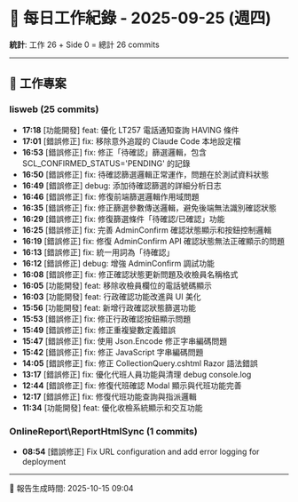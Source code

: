 # 📅 每日工作紀錄 - 2025-09-25 (週四)

**統計**: 工作 26 + Side 0 = 總計 26 commits

---

## 💼 工作專案

### lisweb (25 commits)

- **17:18** [功能開發] feat: 優化 LT257 電話通知查詢 HAVING 條件
- **17:01** [錯誤修正] fix: 移除意外追蹤的 Claude Code 本地設定檔
- **16:53** [錯誤修正] fix: 修正「待確認」篩選邏輯，包含 SCL_CONFIRMED_STATUS='PENDING' 的記錄
- **16:50** [錯誤修正] fix: 待確認篩選邏輯正常運作，問題在於測試資料狀態
- **16:49** [錯誤修正] debug: 添加待確認篩選的詳細分析日志
- **16:46** [錯誤修正] fix: 修復前端篩選邏輯作用域問題
- **16:35** [錯誤修正] fix: 修正篩選參數傳送邏輯，避免後端無法識別確認狀態
- **16:29** [錯誤修正] fix: 修復篩選條件「待確認/已確認」功能
- **16:25** [錯誤修正] fix: 完善 AdminConfirm 確認狀態顯示和按鈕控制邏輯
- **16:19** [錯誤修正] fix: 修復 AdminConfirm API 確認狀態無法正確顯示的問題
- **16:13** [錯誤修正] fix: 統一用詞為「待確認」
- **16:12** [錯誤修正] debug: 增強 AdminConfirm 調試功能
- **16:08** [錯誤修正] fix: 修正確認狀態更新問題及收檢員名稱格式
- **16:05** [功能開發] feat: 移除收檢員欄位的電話號碼顯示
- **16:03** [功能開發] feat: 行政確認功能改進與 UI 美化
- **15:56** [功能開發] feat: 新增行政確認狀態篩選功能
- **15:53** [錯誤修正] fix: 修正行政確認按鈕顯示問題
- **15:49** [錯誤修正] fix: 修正重複變數定義錯誤
- **15:47** [錯誤修正] fix: 使用 Json.Encode 修正字串編碼問題
- **15:42** [錯誤修正] fix: 修正 JavaScript 字串編碼問題
- **14:05** [錯誤修正] fix: 修正 CollectionQuery.cshtml Razor 語法錯誤
- **13:17** [錯誤修正] fix: 優化代班人員功能與清理 debug console.log
- **12:44** [錯誤修正] fix: 修復代班確認 Modal 顯示與代班功能完善
- **12:17** [錯誤修正] fix: 修復代班功能查詢與指派邏輯
- **11:34** [功能開發] feat: 優化收檢系統顯示和交互功能

### OnlineReport\ReportHtmlSync (1 commits)

- **08:54** [錯誤修正] Fix URL configuration and add error logging for deployment

---

📅 報告生成時間: 2025-10-15 09:04
